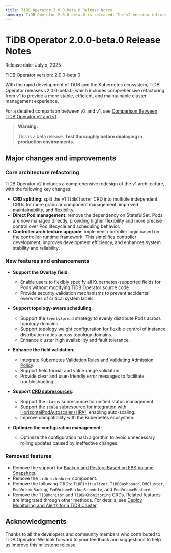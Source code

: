 ```yaml
---
title: TiDB Operator 2.0.0-beta.0 Release Notes
summary: TiDB Operator 2.0.0-beta.0 is released. The v2 version introduces major refactoring from v1, with key changes including splitting the `TidbCluster` CRD into multiple CRDs, removing the dependency on StatefulSet, and introducing the Overlay feature for more flexible custom configurations.
---
```


# TiDB Operator 2.0.0-beta.0 Release Notes

Release date: July x, 2025 <!-- TODO: update release date -->

TiDB Operator version: 2.0.0-beta.0

With the rapid development of TiDB and the Kubernetes ecosystem, TiDB Operator releases v2.0.0-beta.0, which includes comprehensive refactoring from v1 to provide a more stable, efficient, and maintainable cluster management experience.

For a detailed comparison between v2 and v1, see [Comparison Between TiDB Operator v2 and v1](../tidb-operator-v2-vs-v1.md).

> **Warning:**
>
> This is a beta release. **Test thoroughly before deploying in production environments.**

## Major changes and improvements

### Core architecture refactoring

TiDB Operator v2 includes a comprehensive redesign of the v1 architecture, with the following key changes:

- **CRD splitting**: split the v1 `TidbCluster` CRD into multiple independent CRDs for more granular component management, improved maintainability, and flexibility.
- **Direct Pod management**: remove the dependency on StatefulSet. Pods are now managed directly, providing higher flexibility and more precise control over Pod lifecycle and scheduling behavior.
- **Controller architecture upgrade**: implement controller logic based on the [controller-runtime](https://github.com/kubernetes-sigs/controller-runtime) framework. This simplifies controller development, improves development efficiency, and enhances system stability and reliability.

### New features and enhancements

- **Support the Overlay field**:
    - Enable users to flexibly specify all Kubernetes-supported fields for Pods without modifying TiDB Operator source code.
    - Provide security validation mechanisms to prevent accidental overwrites of critical system labels.

- **Support topology-aware scheduling**:
    - Support the `EvenlySpread` strategy to evenly distribute Pods across topology domains.
    - Support topology weight configuration for flexible control of instance distribution ratios across topology domains.
    - Enhance cluster high availability and fault tolerance.

- **Enhance the field validation**:
    - Integrate Kubernetes [Validation Rules](https://kubernetes.io/docs/tasks/extend-kubernetes/custom-resources/custom-resource-definitions/#validation-rules) and [Validating Admission Policy](https://kubernetes.io/docs/reference/access-authn-authz/validating-admission-policy/).
    - Support field format and value range validation.
    - Provide clear and user-friendly error messages to facilitate troubleshooting.

- **Support [CRD subresources](https://kubernetes.io/docs/tasks/extend-kubernetes/custom-resources/custom-resource-definitions/#subresources)**:
    - Support the `status` subresource for unified status management.
    - Support the `scale` subresource for integration with [HorizontalPodAutoscaler (HPA)](https://kubernetes.io/docs/tasks/run-application/horizontal-pod-autoscale/), enabling auto-scaling.
    - Improve compatibility with the Kubernetes ecosystem.

- **Optimize the configuration management**:
    - Optimize the configuration hash algorithm to avoid unnecessary rolling updates caused by ineffective changes.

### Removed features

- Remove the support for [Backup and Restore Based on EBS Volume Snapshots](https://docs.pingcap.com/tidb-in-kubernetes/v1.6/volume-snapshot-backup-restore/).
- Remove the `tidb-scheduler` component.
- Remove the following CRDs: `TiDBInitializer`, `TiDBDashboard`, `DMCluster`, `FedVolumeBackup`, `FedVolumeBackupSchedule`, and `FedVolumeRestore`.
- Remove the `TiDBMonitor` and `TiDBNGMonitoring` CRDs. Related features are integrated through other methods. For details, see [Deploy Monitoring and Alerts for a TiDB Cluster](../monitor-a-tidb-cluster.md).

## Acknowledgments

Thanks to all the developers and community members who contributed to TiDB Operator! We look forward to your feedback and suggestions to help us improve this milestone release.
